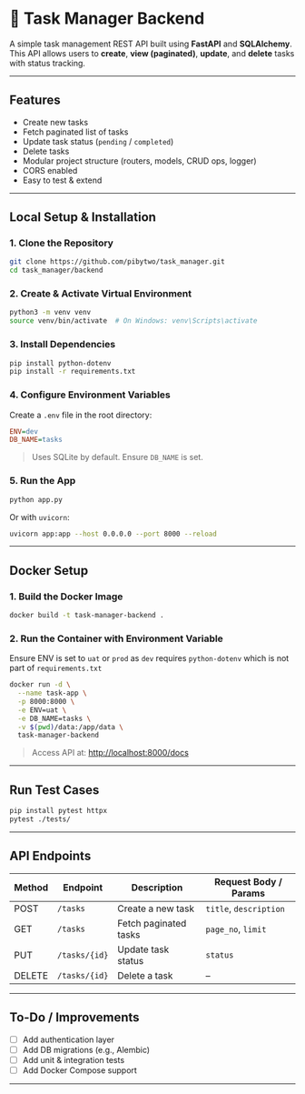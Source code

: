 # 📝 Task Manager Backend

A simple task management REST API built using **FastAPI** and **SQLAlchemy**. This API allows users to **create**, **view (paginated)**, **update**, and **delete** tasks with status tracking.

---

## Features

- Create new tasks  
- Fetch paginated list of tasks  
- Update task status (`pending` / `completed`)  
- Delete tasks  
- Modular project structure (routers, models, CRUD ops, logger)  
- CORS enabled  
- Easy to test & extend  

---


## Local Setup & Installation

### 1. Clone the Repository

```bash
git clone https://github.com/pibytwo/task_manager.git
cd task_manager/backend
```

### 2. Create & Activate Virtual Environment

```bash
python3 -m venv venv
source venv/bin/activate  # On Windows: venv\Scripts\activate
```

### 3. Install Dependencies

```bash
pip install python-dotenv
pip install -r requirements.txt
```

### 4. Configure Environment Variables

Create a `.env` file in the root directory:

```ini
ENV=dev
DB_NAME=tasks
```

> Uses SQLite by default. Ensure `DB_NAME` is set.

### 5. Run the App

```bash
python app.py
```

Or with `uvicorn`:

```bash
uvicorn app:app --host 0.0.0.0 --port 8000 --reload
```

---

## Docker Setup

### 1. Build the Docker Image

```bash
docker build -t task-manager-backend .
```

### 2. Run the Container with Environment Variable

Ensure ENV is set to `uat` or `prod` as `dev` requires `python-dotenv` which is not part of `requirements.txt`

```bash
docker run -d \
  --name task-app \
  -p 8000:8000 \
  -e ENV=uat \
  -e DB_NAME=tasks \
  -v $(pwd)/data:/app/data \
  task-manager-backend
```

> Access API at: [http://localhost:8000/docs](http://localhost:8000/docs)

---

## Run Test Cases

```bash
pip install pytest httpx
pytest ./tests/
```

---

## API Endpoints

| Method | Endpoint       | Description           | Request Body / Params     |
|--------|----------------|-----------------------|----------------------------|
| POST   | `/tasks`       | Create a new task     | `title`, `description`     |
| GET    | `/tasks`       | Fetch paginated tasks | `page_no`, `limit`         |
| PUT    | `/tasks/{id}`  | Update task status    | `status`                   |
| DELETE | `/tasks/{id}`  | Delete a task         | –                          |

---

## To-Do / Improvements

- [ ] Add authentication layer  
- [ ] Add DB migrations (e.g., Alembic)  
- [ ] Add unit & integration tests  
- [ ] Add Docker Compose support  

---